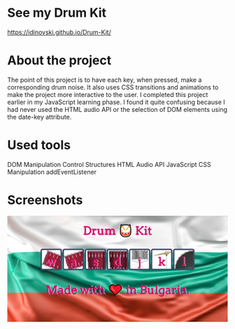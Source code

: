 # See my Drum Kit
https://idinovski.github.io/Drum-Kit/
# About the project
The point of this project is to have each key, when pressed, make a corresponding drum noise. It also uses CSS transitions and animations to make the project more interactive to the user. I completed this project earlier in my JavaScript learning phase. I found it quite confusing because I had never used the HTML audio API or the selection of DOM elements using the date-key attribute.

# Used tools
DOM Manipulation
Control Structures
HTML Audio API
JavaScript CSS Manipulation
addEventListener

# Screenshots
![](images/screenshot.png)

 
